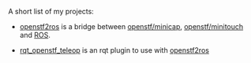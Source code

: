 A short list of my projects:

- [openstf2ros](https://github.com/sgulyaevsky/openstf2ros) is a bridge between [openstf/minicap](https://github.com/openstf/minicap), 
[openstf/minitouch](https://github.com/openstf/minitouch) and [ROS](https://www.ros.org/). 

- [rqt_openstf_teleop](https://github.com/sgulyaevsky/rqt_openstf_teleop) is an rqt plugin to use with [openstf2ros](https://github.com/sgulyaevsky/openstf2ros)
